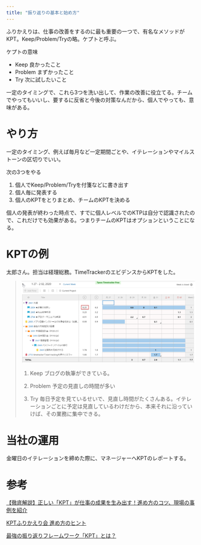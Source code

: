 ```yaml
---
title: "振り返りの基本と始め方"
---
```


ふりかえりは、仕事の改善をするのに最も重要の一つで、有名なメソッドがKPT。Keep/Problem/Tryの略。ケプトと呼ぶ。

ケプトの意味

- Keep 良かったこと
- Problem まずかったこと
- Try 次に試したいこと

一定のタイミングで、これら3つを洗い出して、作業の改善に役立てる。チームでやってもいいし、要するに反省と今後の対策なんだから、個人でやっても、意味がある。

# やり方

一定のタイミング、例えば毎月など一定期間ごとや、イテレーションやマイルストーンの区切りでいい。

次の3つをやる

1. 個人でKeep/Problem/Tryを付箋などに書き出す
2. 個人毎に発表する
3. 個人のKPTをとりまとめ、チームのKPTを決める

個人の発表が終わった時点で、すでに個人レベルでのKTPは自分で認識されたので、これだけでも効果がある。つまりチームのKPTはオプションということになる。

# KPTの例

太郎さん。担当は経理総務。TimeTrackerのエビデンスからKPTをした。

> ![](../assets/images/2020-02-17-15-03-17.png)
>
> 1. Keep
> ブログの執筆ができている。
>
> 2. Problem
> 予定の見直しの時間が多い
>
> 3. Try
> 毎日予定を見ているせいで、見直し時間がたくさんある。イテレーションごとに予定は見直しているわけだから、本来それに沿っていけば、その業務に集中できる。

# 当社の運用

金曜日のイテレーションを締めた際に、マネージャーへKPTのレポートする。

# 参考

[【徹底解説】正しい「KPT」が仕事の成果を生み出す！進め方のコツ、現場の事例を紹介](https://seleck.cc/kpt)

[KPTふりかえり会 進め方のヒント](http://objectclub.jp/download/files/pf/KPT_TIPS.pdf)

[最強の振り返りフレームワーク「KPT」とは？](https://venturetimes.jp/venture-news/column/48269.html)
